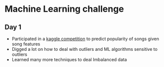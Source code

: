 # Machine Learning challenge

## Day 1

 - Participated in a [kaggle competition](https://www.kaggle.com/c/song-popularity-prediction) to predict popularity of songs given song features
 - Digged a lot on how to deal with outliers and ML algorithms sensitive to outliers
 - Learned many more techniques to deal Imbalanced data
